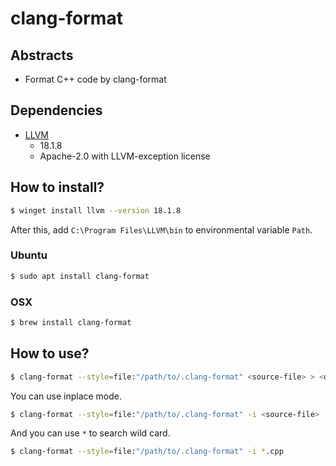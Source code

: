 # clang-format

## Abstracts

* Format C++ code by clang-format

## Dependencies

* [LLVM](https://releases.llvm.org)
  * 18.1.8
  * Apache-2.0 with LLVM-exception license

## How to install?

````bash
$ winget install llvm --version 18.1.8
````

After this, add `C:\Program Files\LLVM\bin` to environmental variable `Path`.

### Ubuntu

````sh
$ sudo apt install clang-format
````

### OSX

````sh
$ brew install clang-format
````

## How to use?

````sh
$ clang-format --style=file:"/path/to/.clang-format" <source-file> > <dest-file>
````

You can use inplace mode.

````sh
$ clang-format --style=file:"/path/to/.clang-format" -i <source-file>
````

And you can use `*` to search wild card.

````sh
$ clang-format --style=file:"/path/to/.clang-format" -i *.cpp
````